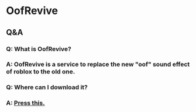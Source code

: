# OofRevive
## Q&A
### Q: What is OofRevive?
### A: OofRevive is a service to replace the new "oof" sound effect of roblox to the old one.
### Q: Where can I download it?
### A: [Press this.](OofRevive_v1.1.0_setup.exe)

